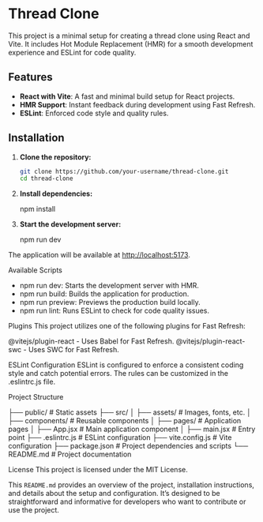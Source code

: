 # Thread Clone

This project is a minimal setup for creating a thread clone using React and Vite. It includes Hot Module Replacement (HMR) for a smooth development experience and ESLint for code quality.

## Features

- **React with Vite**: A fast and minimal build setup for React projects.
- **HMR Support**: Instant feedback during development using Fast Refresh.
- **ESLint**: Enforced code style and quality rules.

## Installation

1. **Clone the repository:**

   ```bash
   git clone https://github.com/your-username/thread-clone.git
   cd thread-clone

2. **Install dependencies:**

   npm install

3. **Start the development server:**

   npm run dev

  The application will be available at <http://localhost:5173>.

Available Scripts

- npm run dev: Starts the development server with HMR.
- npm run build: Builds the application for production.
- npm run preview: Previews the production build locally.
- npm run lint: Runs ESLint to check for code quality issues.

Plugins
This project utilizes one of the following plugins for Fast Refresh:

@vitejs/plugin-react - Uses Babel for Fast Refresh.
@vitejs/plugin-react-swc - Uses SWC for Fast Refresh.

ESLint Configuration
ESLint is configured to enforce a consistent coding style and catch potential errors. The rules can be customized in the .eslintrc.js file.

Project Structure

├── public/             # Static assets
├── src/
│   ├── assets/         # Images, fonts, etc.
│   ├── components/     # Reusable components
│   ├── pages/          # Application pages
│   ├── App.jsx         # Main application component
│   ├── main.jsx        # Entry point
├── .eslintrc.js        # ESLint configuration
├── vite.config.js      # Vite configuration
├── package.json        # Project dependencies and scripts
└── README.md           # Project documentation

License
This project is licensed under the MIT License.

This `README.md` provides an overview of the project, installation instructions, and details about the setup and configuration. It’s designed to be straightforward and informative for developers who want to contribute or use the project.
